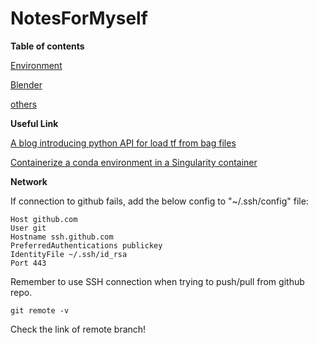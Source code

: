 # NotesForMyself
**Table of contents**  

[Environment](./Environment.md)  

[Blender](./blender.md)

[others](./others.md)

**Useful Link**

[A blog introducing python API for load tf from bag files](https://zhuanlan.zhihu.com/p/449107970)

[Containerize a conda environment in a Singularity container](https://stackoverflow.com/questions/54678805/containerize-a-conda-environment-in-a-singularity-container)

**Network** 

If connection to github fails, add the below config to "~/.ssh/config" file:
```
Host github.com
User git
Hostname ssh.github.com
PreferredAuthentications publickey
IdentityFile ~/.ssh/id_rsa
Port 443
```
Remember to use SSH connection when trying to push/pull from github repo. 
```
git remote -v
```
Check the link of remote branch!
